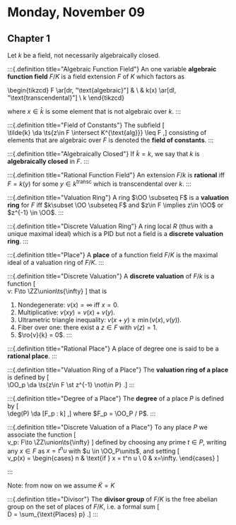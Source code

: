 # Monday, November 09

## Chapter 1

Let $k$ be a field, not necessarily algebraically closed.

:::{.definition title="Algebraic Function Field"}
An one variable **algebraic function field** $F/K$ is a field extension $F$ of $K$ which factors as 

\begin{tikzcd}
F \ar[dr, "\text{algebraic}"] & \\
& k(x) \ar[dl, "\text{transcendental}"] \\
k
\end{tikzcd}

where $x\in \bar{k}$ is some element that is not algebraic over $k$.
:::

:::{.definition title="Field of Constants"}
The subfield
\[  
\tilde{k} \da \ts{z\in F \intersect K^{\text{alg}}} \leq F
,\]
consisting of elements that are algebraic over $F$ is denoted the **field of constants**.
:::

:::{.definition title="Algebraically Closed"}
If $\tilde k = k$, we say that $k$ is **algebraically closed** in $F$.
:::

:::{.definition title="Rational Function Field"}
An extension $F/k$  is **rational** iff $F = k(y)$ for some $y\in k^{\text{transc}}$ which is transcendental over $k$.
:::

:::{.definition title="Valuation Ring"}
A ring $\OO \subseteq F$ is a **valuation ring** for $F$ iff $k\subset \OO \subseteq  F$ and $z\in F \implies z\in \OO$ or $z^{-1} \in \OO$.
:::


:::{.definition title="Discrete Valuation Ring"}
A ring local $R$ (thus with a unique maximal ideal) which is a PID but not a field is a **discrete valuation ring**.
:::


:::{.definition title="Place"}
A **place** of a function field $F/K$ is the maximal ideal of a valuation ring of $F/K$.
:::


:::{.definition title="Discrete Valuation"}
A **discrete valuation** of $F/k$ is a function
\[  
v: F\to \ZZ\union\ts{\infty}
\]
that is

1. Nondegenerate: $v(x) = \infty$ iff $x=0$.
2. Multiplicative: $v(xy) = v(x) + v(y)$.
3. Ultrametric triangle inequality: $v(x+y) \geq \min(v(x), v(y))$.
4. Fiber over one: there exist a $z\in F$ with $v(z) = 1$.
5. $\ro{v}{k} = 0$.
:::


:::{.definition title="Rational Place"}
A place of degree one is said to be a **rational place**.
:::


:::{.definition title="Valuation Ring of a Place"}
The **valuation ring of a place** is defined by
\[  
\OO_p \da \ts{z\in F \st z^{-1} \not\in P}
.\]
:::

:::{.definition title="Degree of a Place"}
The **degree** of a place $P$ is defined by
\[  
\deg(P) \da [F_p : k]
,\]
where $F_p = \OO_P / P$.
:::

:::{.definition title="Discrete Valuation of a Place"}
To any place $P$ we associate the function
\[  
v_p: F\to \ZZ\union\ts{\infty}
\]
defined by choosing any prime $t\in P$, writing any $x\in F$ as $x = t^n u$ with $u \in \OO_P\units$, and setting
\[  
v_p(x) = 
\begin{cases}
n & \text{if } x = t^n u \\ 
0 & x=\infty.
\end{cases}
\]

:::

Note: from now on we assume $\tilde K = K$


:::{.definition title="Divisor"}
The **divisor group** of $F/K$ is the free abelian group on the set of places of $F/K$, i.e. a formal sum
\[  
D = \sum_{\text{Places} p}
.\]
:::
